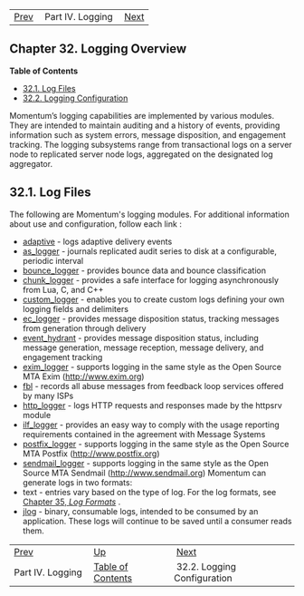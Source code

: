|     |     |     |
| --- | --- | --- |
| [Prev](p.logs)  | Part IV. Logging |  [Next](logging.configuration) |
## Chapter 32. Logging Overview
**Table of Contents**

* [32.1\. Log Files](logging.overview#logging.overview.files)
* [32.2\. Logging Configuration](logging.configuration)

Momentum’s logging capabilities are implemented by various modules. They are intended to maintain auditing and a history of events, providing information such as system errors, message disposition, and engagement tracking. The logging subsystems range from transactional logs on a server node to replicated server node logs, aggregated on the designated log aggregator.
## 32.1. Log Files
The following are Momentum's logging modules. For additional information about use and configuration, follow each link :
*   [adaptive](modules.adaptive#modules.adaptive.options.logging "71.3.8. Logging") - logs adaptive delivery events
*   [as_logger](modules.as_logger "71.7. as_logger – Audit Series Logger") - journals replicated audit series to disk at a configurable, periodic interval
*   [bounce_logger](modules.bounce_logger "71.13. bounce_logger – Momentum-Style Bounce Logging") - provides bounce data and bounce classification
*   [chunk_logger](modules.chunk_logger "71.15. chunk_logger Module") - provides a safe interface for logging asynchronously from Lua, C, and C++
*   [custom_logger](modules.custom_logger "71.25. custom_logger – User-defined Logging") - enables you to create custom logs defining your own logging fields and delimiters
*   [ec_logger](modules.ec_logger "71.30. EC_logger – Momentum-Style Logging") - provides message disposition status, tracking messages from generation through delivery
*   [event_hydrant](modules.event_hydrant "71.33. event_hydrant – Message Tracking") - provides message disposition status, including message generation, message reception, message delivery, and engagement tracking
*   [exim_logger](modules.exim_logger "71.34. exim_logger – Exim Logging") - supports logging in the same style as the Open Source MTA Exim (http://www.exim.org)
*   [fbl](modules.fbl "71.35. fbl - Feedback Loop") - records all abuse messages from feedback loop services offered by many ISPs
*   [http_logger](modules.http_logger "71.37. http_logger – HTTP Requests and Responses") - logs HTTP requests and responses made by the httpsrv module
*   [ilf_logger](modules.ilf_logger "71.40. ilf_logger – Incremental License Fee Logging") - provides an easy way to comply with the usage reporting requirements contained in the agreement with Message Systems
*   [postfix_logger](modules.postfix_logger "71.56. postfix_logger – Postfix Logging") - supports logging in the same style as the Open Source MTA Postfix (http://www.postfix.org)
*   [sendmail_logger](modules.sendmail_logger "71.63. sendmail_logger – Sendmail Logging") - supports logging in the same style as the Open Source MTA Sendmail (http://www.sendmail.org)
Momentum can generate logs in two formats:
*   text - entries vary based on the type of log. For the log formats, see [Chapter 35, *Log Formats*](log_formats "Chapter 35. Log Formats") .
*   [jlog](modules.jlog "71.43. jlog – jlog-Formatted Logging") - binary, consumable logs, intended to be consumed by an application. These logs will continue to be saved until a consumer reads them.

|     |     |     |
| --- | --- | --- |
| [Prev](p.logs)  | [Up](p.logs) |  [Next](logging.configuration) |
| Part IV. Logging  | [Table of Contents](index) |  32.2. Logging Configuration |
